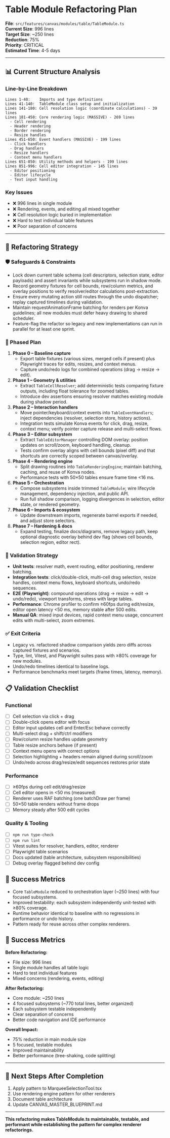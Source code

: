 # Table Module Refactoring Plan

**File**: `src/features/canvas/modules/table/TableModule.ts`  
**Current Size**: 996 lines  
**Target Size**: ~250 lines  
**Reduction**: 75%  
**Priority**: CRITICAL  
**Estimated Time**: 4-5 days

---

## 📊 Current Structure Analysis

### Line-by-Line Breakdown

```
Lines 1-40:    Imports and type definitions
Lines 41-140:  TableModule class setup and initialization
Lines 141-180: Cell resolution logic (coordinate calculations) - 39 lines
Lines 181-450: Core rendering logic (MASSIVE) - 269 lines
  - Cell rendering
  - Header rendering
  - Border rendering
  - Resize handles
Lines 451-650: Event handlers (MASSIVE) - 199 lines
  - Click handlers
  - Drag handlers
  - Resize handlers
  - Context menu handlers
Lines 651-850: Utility methods and helpers - 199 lines
Lines 851-996: Cell editor integration - 145 lines
  - Editor positioning
  - Editor lifecycle
  - Text input handling
```

### Key Issues
- ❌ 996 lines in single module
- ❌ Rendering, events, and editing all mixed together
- ❌ Cell resolution logic buried in implementation
- ❌ Hard to test individual table features
- ❌ Poor separation of concerns

---

## 🎯 Refactoring Strategy

### 🛡️ Safeguards & Constraints
- Lock down current table schema (cell descriptors, selection state, editor payloads) and assert invariants while subsystems run in shadow mode.
- Record geometry fixtures for cell bounds, row/column metrics, and overlay positions to verify resolver/editor calculations post-extraction.
- Ensure every mutating action still routes through the undo dispatcher; replay captured timelines during validation.
- Maintain requestAnimationFrame batching for renders per Konva guidelines; all new modules must defer heavy drawing to shared scheduler.
- Feature-flag the refactor so legacy and new implementations can run in parallel for at least one sprint.

### 🧭 Phased Plan
1. **Phase 0 – Baseline capture**
   - Export table fixtures (various sizes, merged cells if present) plus Playwright traces for edits, resizes, and context menus.
   - Capture undo/redo logs for combined operations (drag → resize → edit).
2. **Phase 1 – Geometry & utilities**
   - Extract `TableCellResolver`; add deterministic tests comparing fixture outputs, including float tolerance for zoomed tables.
   - Introduce dev assertions ensuring resolver matches existing module during shadow period.
3. **Phase 2 – Interaction handlers**
   - Move pointer/keyboard/context events into `TableEventHandlers`; inject dependencies (resolver, selection store, history actions).
   - Integration tests simulate Konva events for click, drag, resize, context menu; verify pointer capture release and multi-select flows.
4. **Phase 3 – Editor subsystem**
   - Extract `TableEditorManager` controlling DOM overlay: position updates on scroll/zoom, keyboard handling, cleanup.
   - Tests confirm overlay aligns with cell bounds (pixel diff) and that shortcuts are correctly scoped between canvas/overlay.
5. **Phase 4 – Rendering engine**
   - Split drawing routines into `TableRenderingEngine`; maintain batching, caching, and reuse of Konva nodes.
   - Performance tests with 50×50 tables ensure frame time <16 ms.
6. **Phase 5 – Orchestration**
   - Compose subsystems inside trimmed `TableModule`; wire lifecycle management, dependency injection, and public API.
   - Run full shadow comparison, logging divergences in selection, editor state, or rendered geometry.
7. **Phase 6 – Imports & ecosystem**
   - Update downstream imports, regenerate barrel exports if needed, and adjust store selectors.
8. **Phase 7 – Hardening & docs**
   - Expand testing, finalize docs/diagrams, remove legacy path, keep optional diagnostic overlay behind dev flag (shows cell bounds, selection region, editor rect).

### 🧪 Validation Strategy
- **Unit tests**: resolver math, event routing, editor positioning, renderer batching.
- **Integration tests**: click/double-click, multi-cell drag selection, resize handles, context menu flows, keyboard shortcuts, undo/redo sequences.
- **E2E (Playwright)**: compound operations (drag → resize → edit → undo/redo), viewport transforms, stress with large tables.
- **Performance**: Chrome profiler to confirm ≥60fps during edit/resize, editor open latency <50 ms, memory stable after 500 edits.
- **Manual QA**: mixed input devices, rapid context menu usage, concurrent edits with multi-select, zoom extremes.

### ✅ Exit Criteria
- Legacy vs. refactored shadow comparison yields zero diffs across captured fixtures and scenarios.
- Type, lint, Vitest, and Playwright suites pass with ≥80% coverage for new modules.
- Undo/redo timelines identical to baseline logs.
- Performance benchmarks meet targets (frame times, latency, memory).

## 📋 Validation Checklist

### Functional
- [ ] Cell selection via click + drag
- [ ] Double-click opens editor with focus
- [ ] Editor input updates cell and Enter/Esc behave correctly
- [ ] Multi-select drag + shift/ctrl modifiers
- [ ] Row/column resize handles update geometry
- [ ] Table resize anchors behave (if present)
- [ ] Context menu opens with correct options
- [ ] Selection highlighting + headers remain aligned during scroll/zoom
- [ ] Undo/redo across drag/resize/edit sequences restores prior state

### Performance
- [ ] ≥60fps during cell edit/drag/resize
- [ ] Cell editor opens in <50 ms (measured)
- [ ] Renderer uses RAF batching (one batchDraw per frame)
- [ ] 50×50 table renders without frame drops
- [ ] Memory steady after 500 edit cycles

### Quality & Tooling
- [ ] `npm run type-check`
- [ ] `npm run lint`
- [ ] Vitest suites for resolver, handlers, editor, renderer
- [ ] Playwright table scenarios
- [ ] Docs updated (table architecture, subsystem responsibilities)
- [ ] Debug overlay flagged behind dev config

## 🎯 Success Metrics

- Core `TableModule` reduced to orchestration layer (~250 lines) with four focused subsystems.
- Improved testability: each subsystem independently unit-tested with ≥80% coverage.
- Runtime behavior identical to baseline with no regressions in performance or undo history.
- Pattern ready for reuse across other complex renderers.

## 🎯 Success Metrics

**Before Refactoring:**
- File size: 996 lines
- Single module handles all table logic
- Hard to test individual features
- Mixed concerns (rendering, events, editing)

**After Refactoring:**
- Core module: ~250 lines
- 4 focused subsystems (~770 total lines, better organized)
- Each subsystem testable independently
- Clear separation of concerns
- Better code navigation and IDE performance

**Overall Impact:**
- 75% reduction in main module size
- 5 focused, testable modules
- Improved maintainability
- Better performance (tree-shaking, code splitting)

---

## 🚀 Next Steps After Completion

1. Apply pattern to MarqueeSelectionTool.tsx
2. Use rendering engine pattern for other renderers
3. Document table architecture
4. Update CANVAS_MASTER_BLUEPRINT.md

---

**This refactoring makes TableModule.ts maintainable, testable, and performant while establishing the pattern for complex renderer refactorings.**
